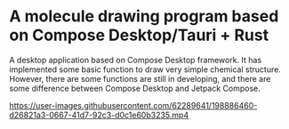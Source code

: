 #  A molecule drawing program based on Compose Desktop/Tauri + Rust
A desktop application based on Compose Desktop framework. It has implemented some basic function to draw very simple chemical structure. However, there are some functions are still in developing, and there are some difference between Compose Desktop and Jetpack Compose.

https://user-images.githubusercontent.com/62289641/198886460-d26821a3-0667-41d7-92c3-d0c1e60b3235.mp4

